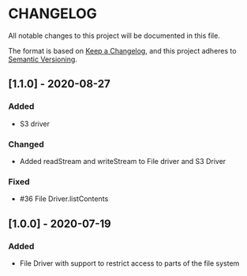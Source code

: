 # CHANGELOG
All notable changes to this project will be documented in this file.

The format is based on [Keep a Changelog](https://keepachangelog.com/en/1.0.0/),
and this project adheres to [Semantic Versioning](https://semver.org/spec/v2.0.0.html).

## [1.1.0] - 2020-08-27

### Added

- S3 driver

### Changed
- Added readStream and writeStream to File driver and S3 Driver

### Fixed
- #36 File Driver.listContents

## [1.0.0] - 2020-07-19

### Added

- File Driver with support to restrict access to parts of the file system
